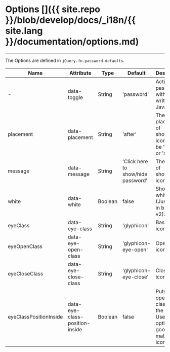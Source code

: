 # Options []({{ site.repo }}/blob/develop/docs/_i18n/{{ site.lang }}/documentation/options.md)

---

The Options are defined in `jQuery.fn.password.defaults`.

<div class="start-table"></div>

| Name                   | Attribute                      | Type    | Default                            | Description                                                                             |
|------------------------|--------------------------------|---------|------------------------------------|-----------------------------------------------------------------------------------------|
| -                      | data-toggle                    | String  | 'password'                         | Active password without writing JavaScript.                                             |
| placement              | data-placement                 | String  | 'after'                            | The placement of show/hide icon, can be 'before' or 'after'.                            |
| message                | data-message                   | String  | 'Click here to show/hide password' | The tooltip of show/hide icon.                                                          |
| white                  | data-white                     | Boolean | false                              | Show the white icon. (Just work in bootstrap v2).                                       |
| eyeClass               | data-eye-class                 | String  | 'glyphicon'                        | Base eye icon class.                                                                    |
| eyeOpenClass           | data-eye-open-class            | String  | 'glyphicon-eye-open'               | Open eye icon class.                                                                    |
| eyeCloseClass          | data-eye-close-class           | String  | 'glyphicon-eye-close'              | Close eye icon class.                                                                   |
| eyeClassPositionInside | data-eye-class-position-inside | Boolean | false                              | Puts the open/close class inside the `<i>`. Use this option with google material icons. |
